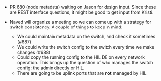 * PR 680 (node metadata) waiting on Jason for design input. Since these are REST interface questions, it might be good to get input from Kristi.

* Naved will organize a meeting so we can come up with a strategy for switch consistency. A couple of things to keep in mind:
  * We could maintain metadata on the switch, and check it sometimes (#687)
  * We could write the switch config to the switch every time we make changes (#688)
  * Could copy the running config to the HIL DB on every network operation. This brings up the question of who manages the switch config: the admin directly or HIL.
  * There are going to be uplink ports that are **not** managed by HIL

